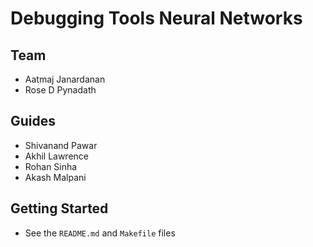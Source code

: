 # Debugging Tools Neural Networks

## Team

* Aatmaj Janardanan
* Rose D Pynadath

## Guides

* Shivanand Pawar
* Akhil Lawrence
* Rohan Sinha
* Akash Malpani

## Getting Started

* See the `README.md` and `Makefile` files
